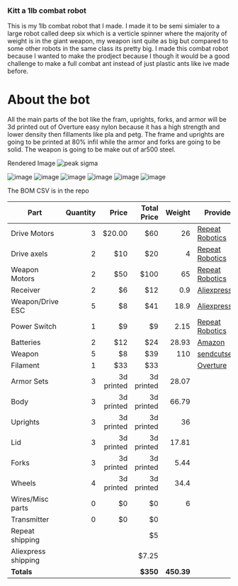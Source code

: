 ### Kitt a 1lb combat robot

This is my 1lb combat robot that I made. I made it to be semi simialer to a large robot called deep six which is a verticle spinner where the majority of weight is in the giant weapon, my weapon isnt quite as big but compared to some other robots in the same class its pretty big. I made this combat robot because I wanted to make the prodject because I though it would be a good challenge to make a full combat ant instead of just plastic ants like ive made before. 

# About the bot

All the main parts of the bot like the fram, uprights, forks, and armor will be 3d printed out of Overture easy nylon because it has a high strength and lower density then fillaments like pla and petg. The frame and uprights are going to be printed at 80% infil while the armor and forks are going to be solid. The weapon is going to be make out of ar500 steel.

Rendered Image
![peak sigma](https://github.com/user-attachments/assets/c81945c9-1e14-476c-8ea5-d1499585432b)

![image](https://github.com/user-attachments/assets/89164fe3-4478-473f-a094-5a5a17094dcb)
![image](https://github.com/user-attachments/assets/70ce7fb9-5e4a-4ce2-97b2-a48b64a1d5c9)
![image](https://github.com/user-attachments/assets/b2b0ffe5-a232-4a87-adf3-108fb07de64b)
![image](https://github.com/user-attachments/assets/ef58e6d0-bd43-4508-9f7a-6f9b3f9c84f1)
![image](https://github.com/user-attachments/assets/4b7cd63a-d4ca-40e1-bb9f-581f1f6cf47b)
![image](https://github.com/user-attachments/assets/ba5cb7c5-db19-4920-9a07-ad76ba232352)

The BOM CSV is in the repo
  
  
| Part                 | Quantity | Price      | Total Price | Weight  | Provider |
|----------------------|---------:|-----------:|------------:|--------:|----------|
| Drive Motors         |        3 | $20.00     | $60         | 26      | [Repeat Robotics](https://repeat-robotics.com/buy/repeat-tangent-drive-motors/?attribute_motor-size=1406) |
| Drive axels          |        2 | $10        | $20         | 4       | [Repeat Robotics](https://teammalice.com/index.php/product/repeat-robotics-axle-ant-2pcs/) |
| Weapon Motors        |        2 | $50        | $100        | 65      | [Repeat Robotics](https://repeat-robotics.com/buy/2207-battle-ready-hubmotor/) |
| Receiver             |        2 | $6         | $12         | 0.9     | [Aliexpress](https://www.aliexpress.us/item/3256804714662317.html?…) |
| Weapon/Drive ESC     |        5 | $8         | $41         | 18.9    | [Aliexpress](https://www.aliexpress.us/item/3256808227888337.html?…) |
| Power Switch         |        1 | $9         | $9          | 2.15    | [Repeat Robotics](https://repeat-robotics.com/buy/fingertech-switch/) |
| Batteries            |        2 | $12        | $24         | 28.93   | [Amazon](https://www.amazon.com/GAONENG-300mAh-Battery-Connector-Racing/dp/B07MTDCTCD?…) |
| Weapon               |        5 | $8         | $39         | 110     | [sendcutsend](https://app.sendcutsend.com/) |
| Filament             |        1 | $33        | $33         |         | [Overture](https://overture3d.com/products/nylon-3d-printing-filament) |
| Armor Sets           |        3 | 3d printed | 3d printed  | 28.07   |          |
| Body                 |        3 | 3d printed | 3d printed  | 66.79   |          |
| Uprights             |        3 | 3d printed | 3d printed  | 36      |          |
| Lid                  |        3 | 3d printed | 3d printed  | 17.81   |          |
| Forks                |        3 | 3d printed | 3d printed  | 5.44    |          |
| Wheels               |        4 | 3d printed | 3d printed  | 34.4    |          |
| Wires/Misc parts     |        0 | $0         | $0          | 6       |          |
| Transmitter          |        0 | $0         | $0          |         |          |
| Repeat shipping      |          |            | $5          |         |          |
| Aliexpress shipping  |          |            | $7.25       |         |          |
| **Totals**           |          |            | **$350**    | **450.39** |          |
